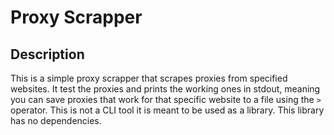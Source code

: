 # Proxy Scrapper

## Description

This is a simple proxy scrapper that scrapes proxies from specified websites. It test the proxies and prints the working ones in stdout, meaning you can save proxies that work for that specific website to a file using the `>` operator. This is not a CLI tool it is meant to be used as a library. This library has no dependencies.